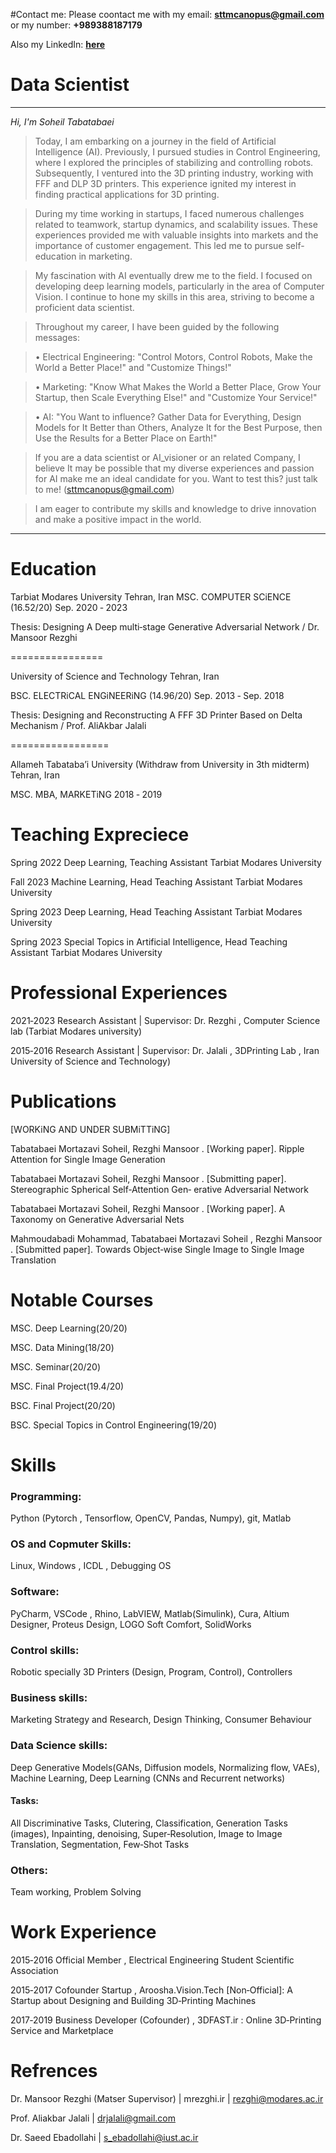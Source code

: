 #Contact me:
Please coontact me with my email:
**<sttmcanopus@gmail.com>**
or my number:
**+989388187179**

Also my LinkedIn: **[here](https://www.linkedin.com/in/soheil-tabatabaei-mortazavi-67a29259/)**







# Data Scientist

---
*Hi, I'm Soheil Tabatabaei*

> Today, I am embarking on a journey in the field of Artificial Intelligence (AI).
Previously, I pursued studies in Control Engineering, where I explored the principles of stabilizing and controlling robots. Subsequently, I ventured into the 3D printing industry, working with FFF and DLP 3D printers. This experience ignited my interest in finding practical applications for 3D printing.

> During my time working in startups, I faced numerous challenges related to teamwork, startup dynamics, and scalability issues. These experiences provided me with valuable insights into markets and the importance of customer engagement. This led me to pursue self-education in marketing.

> My fascination with AI eventually drew me to the field. I focused on developing deep learning models, particularly in the area of Computer Vision. I continue to hone my skills in this area, striving to become a proficient data scientist.

> Throughout my career, I have been guided by the following messages:

> • Electrical Engineering: "Control Motors, Control Robots, Make the World a Better Place!" and "Customize Things!"

> • Marketing: "Know What Makes the World a Better Place, Grow Your Startup, then Scale Everything Else!" and "Customize Your Service!"

> • AI: "You Want to influence? Gather Data for Everything, Design Models for It Better than Others, Analyze It for the Best Purpose, then Use the Results for a Better Place on Earth!"

> If you are a data scientist or AI_visioner or an related Company,  I believe It may be possible that my diverse experiences and passion for AI make me an ideal candidate for you. Want to test this? just talk to me! (sttmcanopus@gmail.com)

> I am eager to contribute my skills and knowledge to drive innovation and make a positive impact in the world.

---



# Education

Tarbiat Modares University Tehran, Iran 
MSC. COMPUTER SCiENCE (16.52/20) Sep. 2020 ‑ 2023 

Thesis: Designing A Deep multi‑stage Generative Adversarial Network / Dr. Mansoor Rezghi 

================

University of Science and Technology Tehran, Iran

BSC. ELECTRiCAL ENGiNEERiNG (14.96/20) Sep. 2013 ‑ Sep. 2018

Thesis: Designing and Reconstructing A FFF 3D Printer Based on Delta Mechanism / Prof. AliAkbar Jalali

=================

Allameh Tabataba’i University (Withdraw from University in 3th midterm) Tehran, Iran

MSC. MBA, MARKETiNG 2018 ‑ 2019


# Teaching Expreciece 

Spring 2022 Deep Learning, Teaching Assistant Tarbiat Modares University

Fall 2023 Machine Learning, Head Teaching Assistant Tarbiat Modares University

Spring 2023 Deep Learning, Head Teaching Assistant Tarbiat Modares University

Spring 2023 Special Topics in Artificial Intelligence, Head Teaching Assistant Tarbiat Modares University


# Professional Experiences

2021‑2023 Research Assistant | Supervisor: Dr. Rezghi , Computer Science lab (Tarbiat Modares university)

2015‑2016 Research Assistant | Supervisor: Dr. Jalali , 3DPrinting Lab , Iran University of Science and Technology)

# Publications
[WORKiNG AND UNDER SUBMiTTiNG]

Tabatabaei Mortazavi Soheil, Rezghi Mansoor . [Working paper]. Ripple Attention for Single Image Generation

Tabatabaei Mortazavi Soheil, Rezghi Mansoor . [Submitting paper]. Stereographic Spherical Self‑Attention Gen‑
erative Adversarial Network

Tabatabaei Mortazavi Soheil, Rezghi Mansoor . [Working paper]. A Taxonomy on Generative Adversarial Nets

Mahmoudabadi Mohammad, Tabatabaei Mortazavi Soheil , Rezghi Mansoor . [Submitted paper]. Towards
Object‑wise Single Image to Single Image Translation


# Notable Courses

MSC. Deep Learning(20/20)

MSC. Data Mining(18/20)

MSC. Seminar(20/20)

MSC. Final Project(19.4/20)

BSC. Final Project(20/20)

BSC. Special Topics in Control Engineering(19/20)

# Skills

### Programming: 

Python (Pytorch , Tensorflow, OpenCV, Pandas, Numpy), git, Matlab

### OS and Copmuter Skills: 

Linux, Windows , ICDL , Debugging OS

### Software: 

PyCharm, VSCode , Rhino, LabVIEW, Matlab(Simulink),
Cura, Altium Designer, Proteus Design, LOGO Soft Comfort, SolidWorks

### Control skills: 

Robotic specially 3D Printers (Design, Program, Control), Controllers

### Business skills:

Marketing Strategy and Research, Design Thinking, Consumer Behaviour

### Data Science skills: 

Deep Generative Models(GANs, Diffusion models, Normalizing flow, VAEs),
Machine Learning, Deep Learning (CNNs and Recurrent networks)

#### Tasks: 

All Discriminative Tasks, Clutering, Classification,
Generation Tasks (images), Inpainting, denoising, Super‑Resolution,
Image to Image Translation, Segmentation, Few‑Shot Tasks

### Others: 

Team working, Problem Solving



# Work Experience

2015‑2016 Official Member , Electrical Engineering Student Scientific Association

2015‑2017 Cofounder Startup , Aroosha.Vision.Tech [Non‑Official]: A Startup about Designing and Building 3D‑Printing
Machines

2017‑2019 Business Developer (Cofounder) , 3DFAST.ir : Online 3D‑Printing Service and Marketplace


# Refrences

Dr. Mansoor Rezghi (Matser Supervisor) | mrezghi.ir | rezghi@modares.ac.ir 

Prof. Aliakbar Jalali | drjalali@gmail.com

Dr. Saeed Ebadollahi | s_ebadollahi@iust.ac.ir 
